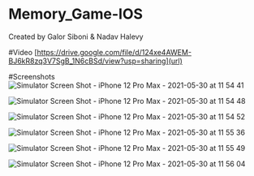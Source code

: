 # Memory_Game-IOS

Created by Galor Siboni & Nadav Halevy

#Video
[https://drive.google.com/file/d/124xe4AWEM-BJ6kR8zq3V7SgB_1N6cBSd/view?usp=sharing](url)


#Screenshots
![Simulator Screen Shot - iPhone 12 Pro Max - 2021-05-30 at 11 54 41](https://user-images.githubusercontent.com/46165586/120115310-6adf0300-c140-11eb-8d90-7916f8a7c310.png)

![Simulator Screen Shot - iPhone 12 Pro Max - 2021-05-30 at 11 54 48](https://user-images.githubusercontent.com/46165586/120115322-716d7a80-c140-11eb-8008-b96e1f61636c.png)

![Simulator Screen Shot - iPhone 12 Pro Max - 2021-05-30 at 11 54 52](https://user-images.githubusercontent.com/46165586/120115324-74686b00-c140-11eb-8bd7-46ce20e79bc4.png)

![Simulator Screen Shot - iPhone 12 Pro Max - 2021-05-30 at 11 55 36](https://user-images.githubusercontent.com/46165586/120115334-77fbf200-c140-11eb-8a4d-6e6e5ee6dbec.png)

![Simulator Screen Shot - iPhone 12 Pro Max - 2021-05-30 at 11 55 49](https://user-images.githubusercontent.com/46165586/120115339-80ecc380-c140-11eb-8cb4-f48869425137.png)

![Simulator Screen Shot - iPhone 12 Pro Max - 2021-05-30 at 11 56 04](https://user-images.githubusercontent.com/46165586/120115343-83e7b400-c140-11eb-964c-f1286159641c.png)
